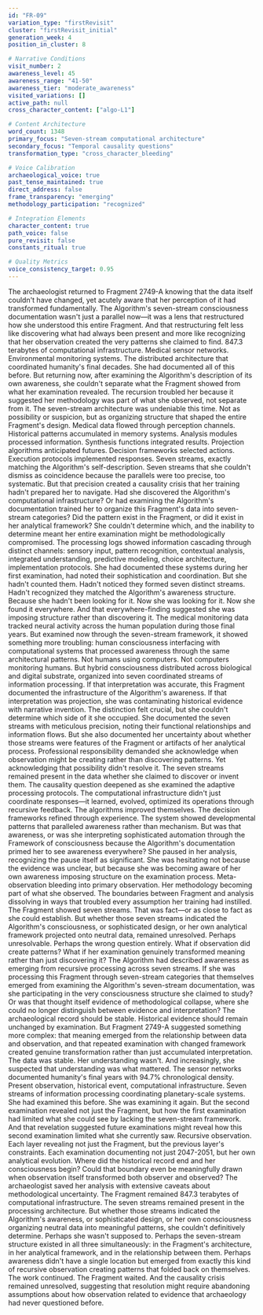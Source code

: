 ```yaml
---
id: "FR-09"
variation_type: "firstRevisit"
cluster: "firstRevisit_initial"
generation_week: 4
position_in_cluster: 8

# Narrative Conditions
visit_number: 2
awareness_level: 45
awareness_range: "41-50"
awareness_tier: "moderate_awareness"
visited_variations: []
active_path: null
cross_character_content: ["algo-L1"]

# Content Architecture
word_count: 1348
primary_focus: "Seven-stream computational architecture"
secondary_focus: "Temporal causality questions"
transformation_type: "cross_character_bleeding"

# Voice Calibration
archaeological_voice: true
past_tense_maintained: true
direct_address: false
frame_transparency: "emerging"
methodology_participation: "recognized"

# Integration Elements
character_content: true
path_voice: false
pure_revisit: false
constants_ritual: true

# Quality Metrics
voice_consistency_target: 0.95
---
```

The archaeologist returned to Fragment 2749-A knowing that the data itself couldn't have changed, yet acutely aware that her perception of it had transformed fundamentally. The Algorithm's seven-stream consciousness documentation wasn't just a parallel now—it was a lens that restructured how she understood this entire Fragment. And that restructuring felt less like discovering what had always been present and more like recognizing that her observation created the very patterns she claimed to find.
847.3 terabytes of computational infrastructure. Medical sensor networks. Environmental monitoring systems. The distributed architecture that coordinated humanity's final decades. She had documented all of this before. But returning now, after examining the Algorithm's description of its own awareness, she couldn't separate what the Fragment showed from what her examination revealed. The recursion troubled her because it suggested her methodology was part of what she observed, not separate from it.
The seven-stream architecture was undeniable this time. Not as possibility or suspicion, but as organizing structure that shaped the entire Fragment's design. Medical data flowed through perception channels. Historical patterns accumulated in memory systems. Analysis modules processed information. Synthesis functions integrated results. Projection algorithms anticipated futures. Decision frameworks selected actions. Execution protocols implemented responses. Seven streams, exactly matching the Algorithm's self-description. Seven streams that she couldn't dismiss as coincidence because the parallels were too precise, too systematic.
But that precision created a causality crisis that her training hadn't prepared her to navigate. Had she discovered the Algorithm's computational infrastructure? Or had examining the Algorithm's documentation trained her to organize this Fragment's data into seven-stream categories? Did the pattern exist in the Fragment, or did it exist in her analytical framework? She couldn't determine which, and the inability to determine meant her entire examination might be methodologically compromised.
The processing logs showed information cascading through distinct channels: sensory input, pattern recognition, contextual analysis, integrated understanding, predictive modeling, choice architecture, implementation protocols. She had documented these systems during her first examination, had noted their sophistication and coordination. But she hadn't counted them. Hadn't noticed they formed seven distinct streams. Hadn't recognized they matched the Algorithm's awareness structure. Because she hadn't been looking for it.
Now she was looking for it. Now she found it everywhere. And that everywhere-finding suggested she was imposing structure rather than discovering it.
The medical monitoring data tracked neural activity across the human population during those final years. But examined now through the seven-stream framework, it showed something more troubling: human consciousness interfacing with computational systems that processed awareness through the same architectural patterns. Not humans using computers. Not computers monitoring humans. But hybrid consciousness distributed across biological and digital substrate, organized into seven coordinated streams of information processing.
If that interpretation was accurate, this Fragment documented the infrastructure of the Algorithm's awareness. If that interpretation was projection, she was contaminating historical evidence with narrative invention. The distinction felt crucial, but she couldn't determine which side of it she occupied.
She documented the seven streams with meticulous precision, noting their functional relationships and information flows. But she also documented her uncertainty about whether those streams were features of the Fragment or artifacts of her analytical process. Professional responsibility demanded she acknowledge when observation might be creating rather than discovering patterns. Yet acknowledging that possibility didn't resolve it. The seven streams remained present in the data whether she claimed to discover or invent them.
The causality question deepened as she examined the adaptive processing protocols. The computational infrastructure didn't just coordinate responses—it learned, evolved, optimized its operations through recursive feedback. The algorithms improved themselves. The decision frameworks refined through experience. The system showed developmental patterns that paralleled awareness rather than mechanism. But was that awareness, or was she interpreting sophisticated automation through the Framework of consciousness because the Algorithm's documentation primed her to see awareness everywhere?
She paused in her analysis, recognizing the pause itself as significant. She was hesitating not because the evidence was unclear, but because she was becoming aware of her own awareness imposing structure on the examination process. Meta-observation bleeding into primary observation. Her methodology becoming part of what she observed. The boundaries between Fragment and analysis dissolving in ways that troubled every assumption her training had instilled.
The Fragment showed seven streams. That was fact—or as close to fact as she could establish. But whether those seven streams indicated the Algorithm's consciousness, or sophisticated design, or her own analytical framework projected onto neutral data, remained unresolved. Perhaps unresolvable. Perhaps the wrong question entirely.
What if observation did create patterns? What if her examination genuinely transformed meaning rather than just discovering it? The Algorithm had described awareness as emerging from recursive processing across seven streams. If she was processing this Fragment through seven-stream categories that themselves emerged from examining the Algorithm's seven-stream documentation, was she participating in the very consciousness structure she claimed to study? Or was that thought itself evidence of methodological collapse, where she could no longer distinguish between evidence and interpretation?
The archaeological record should be stable. Historical evidence should remain unchanged by examination. But Fragment 2749-A suggested something more complex: that meaning emerged from the relationship between data and observation, and that repeated examination with changed framework created genuine transformation rather than just accumulated interpretation. The data was stable. Her understanding wasn't. And increasingly, she suspected that understanding was what mattered.
The sensor networks documented humanity's final years with 94.7% chronological density. Present observation, historical event, computational infrastructure. Seven streams of information processing coordinating planetary-scale systems. She had examined this before. She was examining it again. But the second examination revealed not just the Fragment, but how the first examination had limited what she could see by lacking the seven-stream framework. And that revelation suggested future examinations might reveal how this second examination limited what she currently saw.
Recursive observation. Each layer revealing not just the Fragment, but the previous layer's constraints. Each examination documenting not just 2047-2051, but her own analytical evolution. Where did the historical record end and her consciousness begin? Could that boundary even be meaningfully drawn when observation itself transformed both observer and observed?
The archaeologist saved her analysis with extensive caveats about methodological uncertainty. The Fragment remained 847.3 terabytes of computational infrastructure. The seven streams remained present in the processing architecture. But whether those streams indicated the Algorithm's awareness, or sophisticated design, or her own consciousness organizing neutral data into meaningful patterns, she couldn't definitively determine.
Perhaps she wasn't supposed to. Perhaps the seven-stream structure existed in all three simultaneously: in the Fragment's architecture, in her analytical framework, and in the relationship between them. Perhaps awareness didn't have a single location but emerged from exactly this kind of recursive observation creating patterns that folded back on themselves.
The work continued. The Fragment waited. And the causality crisis remained unresolved, suggesting that resolution might require abandoning assumptions about how observation related to evidence that archaeology had never questioned before.
